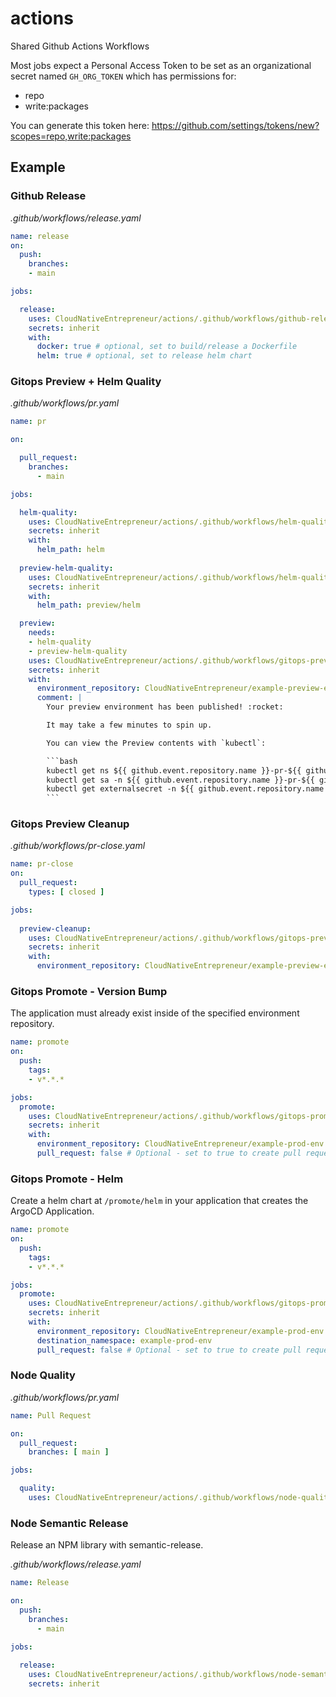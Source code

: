 # actions

Shared Github Actions Workflows

Most jobs expect a Personal Access Token to be set as an organizational secret named `GH_ORG_TOKEN` which has permissions for:
* repo
* write:packages

You can generate this token here: https://github.com/settings/tokens/new?scopes=repo,write:packages

## Example

### Github Release

*.github/workflows/release.yaml*
```yaml
name: release
on:
  push:
    branches:
    - main

jobs:

  release:
    uses: CloudNativeEntrepreneur/actions/.github/workflows/github-release.yaml@main
    secrets: inherit
    with:
      docker: true # optional, set to build/release a Dockerfile
      helm: true # optional, set to release helm chart
```

### Gitops Preview + Helm Quality

*.github/workflows/pr.yaml*
```yaml
name: pr

on:

  pull_request:
    branches:
      - main

jobs:

  helm-quality:
    uses: CloudNativeEntrepreneur/actions/.github/workflows/helm-quality.yaml@main
    secrets: inherit
    with:
      helm_path: helm
  
  preview-helm-quality:
    uses: CloudNativeEntrepreneur/actions/.github/workflows/helm-quality.yaml@main
    secrets: inherit
    with:
      helm_path: preview/helm

  preview:
    needs:
    - helm-quality
    - preview-helm-quality
    uses: CloudNativeEntrepreneur/actions/.github/workflows/gitops-preview.yaml@main
    secrets: inherit
    with:
      environment_repository: CloudNativeEntrepreneur/example-preview-envs
      comment: |
        Your preview environment has been published! :rocket:

        It may take a few minutes to spin up.

        You can view the Preview contents with `kubectl`:

        ```bash
        kubectl get ns ${{ github.event.repository.name }}-pr-${{ github.event.pull_request.number }}-preview
        kubectl get sa -n ${{ github.event.repository.name }}-pr-${{ github.event.pull_request.number }}-preview
        kubectl get externalsecret -n ${{ github.event.repository.name }}-pr-${{ github.event.pull_request.number }}-preview
        ```
```

### Gitops Preview Cleanup

*.github/workflows/pr-close.yaml*

```yaml
name: pr-close
on:
  pull_request:
    types: [ closed ]

jobs:
  
  preview-cleanup:
    uses: CloudNativeEntrepreneur/actions/.github/workflows/gitops-preview-cleanup.yaml@main
    secrets: inherit
    with:
      environment_repository: CloudNativeEntrepreneur/example-preview-envs
```

### Gitops Promote - Version Bump

The application must already exist inside of the specified environment repository.

```yaml
name: promote
on:
  push:
    tags:
    - v*.*.*

jobs:
  promote:
    uses: CloudNativeEntrepreneur/actions/.github/workflows/gitops-promote-version-bump.yaml@main
    secrets: inherit
    with:
      environment_repository: CloudNativeEntrepreneur/example-prod-env
      pull_request: false # Optional - set to true to create pull request instead of pushing to the default branch
```

### Gitops Promote - Helm

Create a helm chart at `/promote/helm` in your application that creates the ArgoCD Application.

```yaml
name: promote
on:
  push:
    tags:
    - v*.*.*

jobs:
  promote:
    uses: CloudNativeEntrepreneur/actions/.github/workflows/gitops-promote-version-bump.yaml@main
    secrets: inherit
    with:
      environment_repository: CloudNativeEntrepreneur/example-prod-env
      destination_namespace: example-prod-env
      pull_request: false # Optional - set to true to create pull request instead of pushing to the default branch
```

### Node Quality

*.github/workflows/pr.yaml*
```yaml
name: Pull Request

on:
  pull_request:
    branches: [ main ]

jobs:

  quality:
    uses: CloudNativeEntrepreneur/actions/.github/workflows/node-quality.yaml@main
```

### Node Semantic Release

Release an NPM library with semantic-release.

*.github/workflows/release.yaml*
```yaml
name: Release

on:
  push:
    branches:
      - main

jobs:
  
  release:
    uses: CloudNativeEntrepreneur/actions/.github/workflows/node-semantic-release.yaml@main
    secrets: inherit
```
